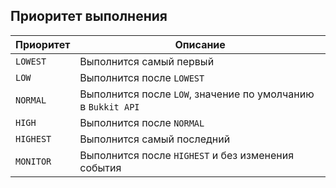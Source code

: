 ## Приоритет выполнения
| Приоритет                | Описание                                                     |
|--------------------------|--------------------------------------------------------------|
| `LOWEST`                 | Выполнится самый первый                                      |
| `LOW`                    | Выполнится после `LOWEST`                                    |
| `NORMAL`                 | Выполнится после `LOW`, значение по умолчанию в `Bukkit API` |
| `HIGH`                   | Выполнится после `NORMAL`                                    |
| `HIGHEST`                | Выполнится самый последний                                   |
| `MONITOR`                | Выполнится после `HIGHEST` и без изменения события           |
